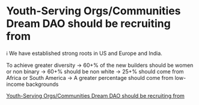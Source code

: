 # Youth-Serving Orgs/Communities Dream DAO should be recruiting from

<aside>
ℹ️ We have established strong roots in US and Europe and India.

To achieve greater diversity
→ 60+% of the new builders should be women or non binary
→ 60+% should be non white
→ 25+% should come from Africa or South America
→ A greater percentage should come from low-income backgrounds

</aside>

[Youth-Serving Orgs/Communities Dream DAO should be recruiting from](Youth-Serving%20Orgs%20Communities%20Dream%20DAO%20should%20be%209b35693aa25f47b9a46aaee75259e653/Youth-Serving%20Orgs%20Communities%20Dream%20DAO%20should%20be%206fc7d7951ba4468e941fa3c9d04bb07e.csv)